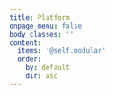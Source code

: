 ```yaml
---
title: Platform
onpage_menu: false
body_classes: ''
content:
  items: '@self.modular'
  order:
    by: default
    dir: asc
---
```


